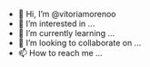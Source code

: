 - 👋 Hi, I’m @vitoriamorenoo
- 👀 I’m interested in ...
- 🌱 I’m currently learning ...
- 💞️ I’m looking to collaborate on ...
- 📫 How to reach me ...

<!---
vitoriamorenoo/vitoriamorenoo is a ✨ special ✨ repository because its `README.md` (this file) appears on your GitHub profile.
You can click the Preview link to take a look at your changes.
--->
